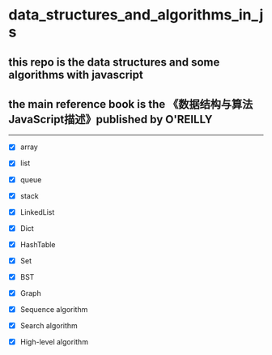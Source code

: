 # data_structures_and_algorithms_in_js

## this repo is the data structures and some algorithms with javascript

## the main reference book is the 《数据结构与算法JavaScript描述》published by O'REILLY

---

- [x] array

- [x] list

- [x] queue

- [x] stack

- [x] LinkedList

- [x] Dict

- [x] HashTable

- [x] Set

- [x] BST

- [x] Graph

- [x] Sequence algorithm

- [x] Search algorithm

- [x] High-level algorithm
